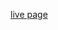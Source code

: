 [live page](https://3noki.github.io/udacity_front_end_web_developer/lab_1_animal_trading_cards/card.html)
